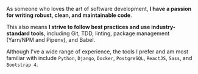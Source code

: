 As someone who loves the art of software development, **I have a passion for
writing robust, clean, and maintainable code**.

This also means **I strive to follow best practices and use industry-standard
tools**, including Git, TDD, linting, package management (Yarn/NPM and Pipenv),
and Babel.

Although I've a wide range of experience, the tools I prefer and am most familiar
with include `Python`, `Django`, `Docker`, `PostgreSQL`, `ReactJS`, `Sass`, and
`Bootstrap 4`.
